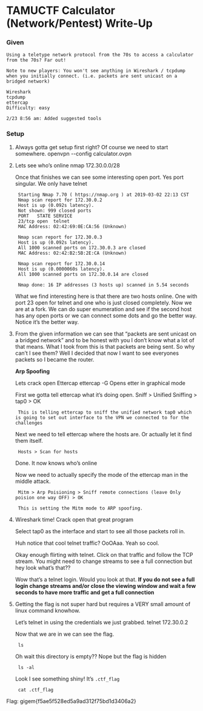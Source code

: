 # TAMUCTF Calculator (Network/Pentest) Write-Up

### Given
	Using a teletype network protocol from the 70s to access a calculator from the 70s? Far out!
	
	Note to new players: You won't see anything in Wireshark / tcpdump when you initially connect. (i.e. packets are sent unicast on a bridged network)
	
	Wireshark
	tcpdump
	ettercap
	Difficulty: easy
	
	2/23 8:56 am: Added suggested tools

### Setup
1. Always gotta get setup first right? Of course we need to start somewhere.
		openvpn --config calculator.ovpn
2. Lets see who’s online
		nmap 172.30.0.0/28

	Once that finishes we can see some interesting open port. Yes port singular. We only have telnet

		Starting Nmap 7.70 ( https://nmap.org ) at 2019-03-02 22:13 CST
		Nmap scan report for 172.30.0.2
		Host is up (0.092s latency).
		Not shown: 999 closed ports
		PORT   STATE SERVICE
		23/tcp open  telnet
		MAC Address: 02:42:69:0E:CA:56 (Unknown)
		
		Nmap scan report for 172.30.0.3
		Host is up (0.092s latency).
		All 1000 scanned ports on 172.30.0.3 are closed
		MAC Address: 02:42:B2:5B:2E:CA (Unknown)
		
		Nmap scan report for 172.30.0.14
		Host is up (0.0000060s latency).
		All 1000 scanned ports on 172.30.0.14 are closed
		
		Nmap done: 16 IP addresses (3 hosts up) scanned in 5.54 seconds

	What we find interesting here is that there are two hosts online. One with port 23 open for telnet and one who is just closed completely. Now we are at a fork. We can do super enumeration and see if the second host has any open ports or we can connect some dots and go the better way. Notice it’s the better way.

3. From the given information we can see that “packets are sent unicast on a bridged network” and to be honest with you I don’t know what a lot of that means. What I took from this is that packets are being sent. So why can’t I see them? Well I decided that now I want to see everyones packets so I became the router.

	**Arp Spoofing**

	Lets crack open Ettercap
		ettercap -G 				Opens etter in graphical mode

	First we gotta tell ettercap what it’s doing open.
		Sniff > Unified Sniffing > tap0 > OK
		
		This is telling ettercap to sniff the unified network tap0 which is going to set out interface to the VPN we connected to for the challenges

	Next we need to tell ettercap where the hosts are. Or actually let it find them itself. 

		Hosts > Scan for hosts

	Done. It now knows who’s online

	Now we need to actually specify the mode of the ettercap man in the middle attack. 

		Mitm > Arp Poisioning > Sniff remote connections (leave Only poision one way OFF) > OK
		
		This is setting the Mitm mode to ARP spoofing.  


4. Wireshark time!
	Crack open that great program

	Select tap0 as the interface and start to see all those packets roll in. 

	Huh notice that cool telnet traffic? OoOAaa. Yeah so cool.

	Okay enough flirting with telnet. Click on that traffic and follow the TCP stream. You might need to change streams to see a full connection but hey look what’s that?? 

	Wow that’s a telnet login. Would you look at that. 
	**If you do not see a full login change streams and/or close the viewing window and wait a few seconds to have more traffic and get a full connection**

5. Getting the flag is not super hard but requires a VERY small amount of linux command knowhow. 

	Let’s telnet in using the credentials we just grabbed.
		telnet 172.30.0.2

	Now that we are in we can see the flag.

		ls

	Oh wait this directory is empty?? Nope but the flag is hidden

		ls -al

	Look I see something shiny! It’s `.ctf_flag `

		cat .ctf_flag

Flag: gigem{f5ae5f528ed5a9ad312f75bd1d3406a2}
